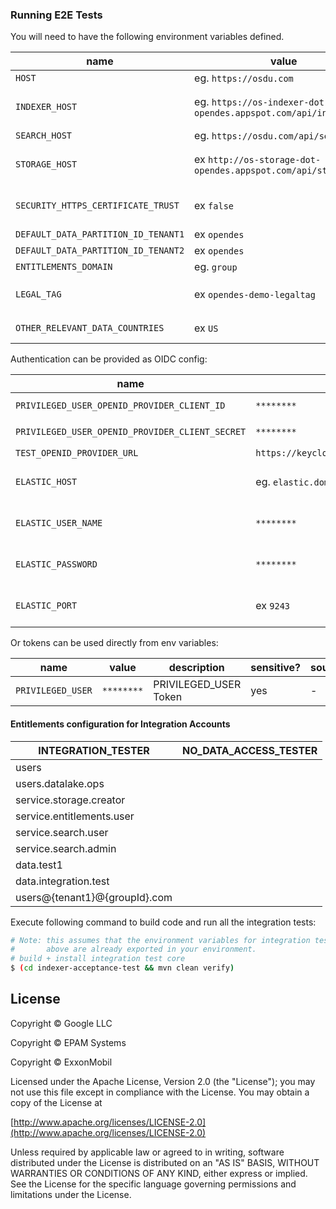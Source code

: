 ### Running E2E Tests

You will need to have the following environment variables defined.

| name                                | value                                                            | description                                                                                       | sensitive? | source                              |
|-------------------------------------|------------------------------------------------------------------|---------------------------------------------------------------------------------------------------|------------|-------------------------------------|
| `HOST`                              | eg. `https://osdu.com`                                           | -                                                                                                 | no         | -                                   |
| `INDEXER_HOST`                      | eg. `https://os-indexer-dot-opendes.appspot.com/api/indexer/v2/` | Indexer API endpoint                                                                              | no         | output of infrastructure deployment |
| `SEARCH_HOST`                       | eg. `https://osdu.com/api/search/v2/`                            | -                                                                                                 | no         | -                                   |
| `STORAGE_HOST`                      | ex `http://os-storage-dot-opendes.appspot.com/api/storage/v2/`   | Storage API endpoint                                                                              | no         | output of infrastructure deployment |
| `SECURITY_HTTPS_CERTIFICATE_TRUST`  | ex `false`                                                       | Elastic client connection uses TrustSelfSignedStrategy(), if it is 'true'                         | no         | output of infrastructure deployment |
| `DEFAULT_DATA_PARTITION_ID_TENANT1` | ex `opendes`                                                     | HTTP Header 'Data-Partition-ID'                                                                   | no         | -                                   |
| `DEFAULT_DATA_PARTITION_ID_TENANT2` | ex `opendes`                                                     | HTTP Header 'Data-Partition-ID'                                                                   | no         | -                                   |
| `ENTITLEMENTS_DOMAIN`               | eg. `group`                                                      | -                                                                                                 | no         | -                                   |
| `LEGAL_TAG`                         | ex `opendes-demo-legaltag`                                       | valid legal tag with a other relevant data countries from `DEFAULT_OTHER_RELEVANT_DATA_COUNTRIES` | no         | -                                   |
| `OTHER_RELEVANT_DATA_COUNTRIES`     | ex `US`                                                          | valid legal tag with a other relevant data countries                                              | no         | -                                   |

Authentication can be provided as OIDC config:

| name                                            | value                                   | description                         | sensitive? | source                              |
|-------------------------------------------------|-----------------------------------------|-------------------------------------|------------|-------------------------------------|
| `PRIVILEGED_USER_OPENID_PROVIDER_CLIENT_ID`     | `********`                              | Client Id for `$INTEGRATION_TESTER` | yes        | -                                   |
| `PRIVILEGED_USER_OPENID_PROVIDER_CLIENT_SECRET` | `********`                              | secret for `$INTEGRATION_TESTER`    | yes        | -                                   |
| `TEST_OPENID_PROVIDER_URL`                      | `https://keycloak.com/auth/realms/osdu` | OpenID provider url                 | yes        | -                                   |
| `ELASTIC_HOST`                                  | eg. `elastic.domain.com`                | Host Elasticsearch                  | yes        | output of infrastructure deployment |
| `ELASTIC_USER_NAME`                             | `********`                              | User name for Elasticsearch         | yes        | output of infrastructure deployment |
| `ELASTIC_PASSWORD`                              | `********`                              | Password for Elasticsearch          | yes        | output of infrastructure deployment |
| `ELASTIC_PORT`                                  | ex `9243`                               | Port Elasticsearch                  | yes        | output of infrastructure deployment |
Or tokens can be used directly from env variables:

| name              | value      | description           | sensitive? | source |
|-------------------|------------|-----------------------|------------|--------|
| `PRIVILEGED_USER` | `********` | PRIVILEGED_USER Token | yes        | -      |

#### Entitlements configuration for Integration Accounts

| INTEGRATION_TESTER            | NO_DATA_ACCESS_TESTER |
|-------------------------------|-----------------------|
| users                         |                       |
| users.datalake.ops            |                       |
| service.storage.creator       |                       |
| service.entitlements.user     |                       |
| service.search.user           |                       |
| service.search.admin          |                       |
| data.test1                    |                       |
| data.integration.test         |                       |
| users@{tenant1}@{groupId}.com |                       |

Execute following command to build code and run all the integration tests:

 ```bash
 # Note: this assumes that the environment variables for integration tests as outlined
 #       above are already exported in your environment.
 # build + install integration test core
 $ (cd indexer-acceptance-test && mvn clean verify)
 ```

## License

Copyright © Google LLC

Copyright © EPAM Systems

Copyright © ExxonMobil

Licensed under the Apache License, Version 2.0 (the "License");
you may not use this file except in compliance with the License.
You may obtain a copy of the License at

[http://www.apache.org/licenses/LICENSE-2.0](http://www.apache.org/licenses/LICENSE-2.0)

Unless required by applicable law or agreed to in writing, software
distributed under the License is distributed on an "AS IS" BASIS,
WITHOUT WARRANTIES OR CONDITIONS OF ANY KIND, either express or implied.
See the License for the specific language governing permissions and
limitations under the License.
